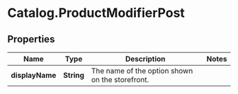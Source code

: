 # Catalog.ProductModifierPost

## Properties
Name | Type | Description | Notes
------------ | ------------- | ------------- | -------------
**displayName** | **String** | The name of the option shown on the storefront.  | 
